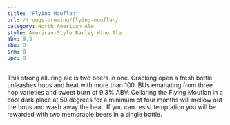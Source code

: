 ```yaml
---
title: "Flying Mouflan"
url: /troegs-brewing/flying-mouflan/
category: North American Ale
style: American-Style Barley Wine Ale
abv: 9.3
ibu: 0
srm: 0
upc: 0
---
```

This strong alluring ale is two beers in one. Cracking open a fresh bottle unleashes hops and heat with more than 100 IBUs emanating from three hop varieties and sweet burn of 9.3% ABV. Cellaring the Flying Mouflan in a cool dark place at 50 degrees for a minimum of four months will mellow out the hops and wash away the heat. If you can resist temptation you will be rewarded with two memorable beers in a single bottle.
